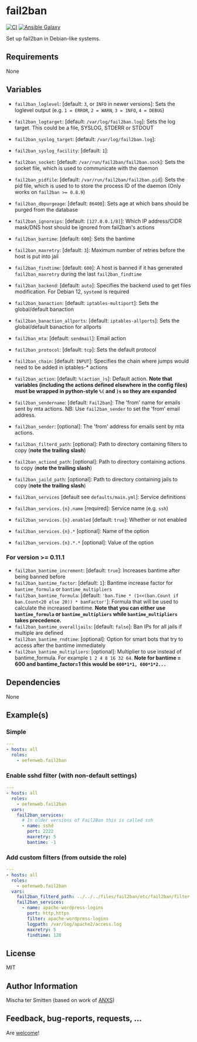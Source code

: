 # fail2ban

[![CI](https://github.com/Oefenweb/ansible-fail2ban/workflows/CI/badge.svg)](https://github.com/Oefenweb/ansible-fail2ban/actions?query=workflow%3ACI)
[![Ansible Galaxy](http://img.shields.io/badge/ansible--galaxy-fail2ban-blue.svg)](https://galaxy.ansible.com/Oefenweb/fail2ban)

Set up fail2ban in Debian-like systems.

## Requirements

None

## Variables

- `fail2ban_loglevel`: [default: `3`, or `INFO` in newer versions]: Sets the loglevel output (e.g. `1 = ERROR`, `2 = WARN`, `3 = INFO`, `4 = DEBUG`)
- `fail2ban_logtarget`: [default: `/var/log/fail2ban.log`]: Sets the log target. This could be a file, SYSLOG, STDERR or STDOUT
- `fail2ban_syslog_target`: [default: `/var/log/fail2ban.log`]:
- `fail2ban_syslog_facility`: [default: `1`]:
- `fail2ban_socket`: [default: `/var/run/fail2ban/fail2ban.sock`]: Sets the socket file, which is used to communicate with the daemon
- `fail2ban_pidfile`: [default: `/var/run/fail2ban/fail2ban.pid`]: Sets the pid file, which is used to to store the process ID of the daemon (Only works on `fail2ban >= 0.8.9`)
- `fail2ban_dbpurgeage`: [default: `86400`]: Sets age at which bans should be purged from the database

- `fail2ban_ignoreips`: [default: `[127.0.0.1/8]`]: Which IP address/CIDR mask/DNS host should be ignored from fail2ban's actions
- `fail2ban_bantime`: [default: `600`]: Sets the bantime
- `fail2ban_maxretry`: [default: `3`]: Maximum number of retries before the host is put into jail
- `fail2ban_findtime`: [default: `600`]: A host is banned if it has generated `fail2ban_maxretry` during the last `fail2ban_findtime`
- `fail2ban_backend`: [default: `auto`]: Specifies the backend used to get files modification. For Debian 12, `systemd` is required
- `fail2ban_banaction`: [default: `iptables-multiport`]: Sets the global/default banaction
- `fail2ban_banaction_allports`: [default: `iptables-allports`]: Sets the global/default banaction for allports
- `fail2ban_mta`: [default: `sendmail`]: Email action
- `fail2ban_protocol`: [default: `tcp`]: Sets the default protocol
- `fail2ban_chain`: [default: `INPUT`]: Specifies the chain where jumps would need to be added in iptables-* actions
- `fail2ban_action`: [default: `%(action_)s`]: Default action.  **Note that variables (including the actions defined elsewhere in the config files) must be wrapped in python-style `%(` and `)s` so they are expanded**
- `fail2ban_sendername`: [default: `Fail2ban`]: The 'from' name for emails sent by mta actions.  NB: Use `fail2ban_sender` to set the 'from' email address.
- `fail2ban_sender`: [optional]: The 'from' address for emails sent by mta actions.
- `fail2ban_filterd_path`: [optional]: Path to directory containing filters to copy (**note the trailing slash**)
- `fail2ban_actiond_path`: [optional]: Path to directory containing actions to copy (**note the trailing slash**)
- `fail2ban_jaild_path`: [optional]: Path to directory containing jails to copy (**note the trailing slash**)

- `fail2ban_services` [default see `defaults/main.yml`]: Service definitions
- `fail2ban_services.{n}.name` [required]: Service name (e.g. `ssh`)
- `fail2ban_services.{n}.enabled` [default: `true`]: Whether or not enabled
- `fail2ban_services.{n}.*` [optional]: Name of the option
- `fail2ban_services.{n}.*.*` [optional]: Value of the option

### For version >= 0.11.1

- `fail2ban_bantime_increment`: [default: `true`]: Increases bantime after being banned before
- `fail2ban_bantime_factor`: [default: `1`]: Bantime increase factor for `bantime_formula` or `bantime_multipliers`
- `fail2ban_bantime_formula`: [default: `'ban.Time * (1<<(ban.Count if ban.Count<20 else 20)) * banFactor'`]: Formula that will be used to calculate the increased bantime. **Note that you can either use `bantime_formula` or `bantime_multipliers` while `bantime_multipliers` takes precedence.**
- `fail2ban_bantime_overalljails`: [default: `false`]: Ban IPs for all jails if multiple are defined
- `fail2ban_bantime_rndtime`: [optional]: Option for smart bots that try to access after the bantime immediately
- `fail2ban_bantime_multipliers`: [optional]: Multiplier to use instead of bantime_formula. For example `1 2 4 8 16 32 64`. **Note for bantime = 600 and bantime_factor=1 this would be `600*1*1, 600*1*2...`**

## Dependencies

None

## Example(s)

### Simple

```yaml
---
- hosts: all
  roles:
    - oefenweb.fail2ban
```

### Enable sshd filter (with non-default settings)

```yaml
---
- hosts: all
  roles:
    - oefenweb.fail2ban
  vars:
    fail2ban_services:
      # In older versions of Fail2Ban this is called ssh
      - name: sshd
        port: 2222
        maxretry: 5
        bantime: -1
```

### Add custom filters (from outside the role)

```yaml
---
- hosts: all
  roles:
    - oefenweb.fail2ban
  vars:
    fail2ban_filterd_path: ../../../files/fail2ban/etc/fail2ban/filter.d/
    fail2ban_services:
      - name: apache-wordpress-logins
        port: http,https
        filter: apache-wordpress-logins
        logpath: /var/log/apache2/access.log
        maxretry: 5
        findtime: 120
```

## License

MIT

## Author Information

Mischa ter Smitten (based on work of [ANXS](https://github.com/ANXS))

## Feedback, bug-reports, requests, ...

Are [welcome](https://github.com/Oefenweb/ansible-fail2ban/issues)!
